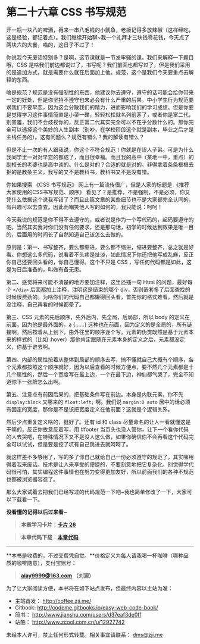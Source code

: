 第二十六章 CSS 书写规范
===

开一瓶一块八的啤酒，再来一串八毛钱的小鱿鱼，老板记得多放辣椒（这样经吃，这是经验，都记着点）。我们继续开始聊~我一个礼拜才三块钱零花钱，今天点了两块六的大餐，喵的，这日子不过了！

你说我今天废话特别多？是啊，这节课就是一节发牢骚的课。我们来解释一下题目哦，CSS 是啥我们前边都说过了，书写呢？我们前面也都写过了，但是我们采用的是追加方式，就是需要什么就在后面加上他。规范，这个是我们今天要重点去解释的东西。

啥是规范？规范是没有强制性的东西，他建议你去遵守，遵守的话可能会给你带来一定的好处，但是你坚持不遵守也未必会有什么严重的后果。中小学生行为规范要求我们不要早恋，因为这会分散我们的精力，进而影响我们的学习成绩。但是你要是觉得学习这件事情简直是小菜一碟，轻轻松松就名列前茅了，或者你是富二代，别害羞，我们不会歧视你的，反正富二代其实完全可以不在乎分数什么的。那你完全可以选择这个美妙的人生副本（别吵，在学校阶段这个就是副本，毕业之后才是主线任务的）。这有问题么？规范有错么？我的解读有错么？

但是不止一次的有人跟我说，你这个不符合规范！你就是在误人子弟。可是为什么我同学里一对对早恋的都成了，而且很幸福。而且我的高中（某地一中，重点）的副校长的老婆也是高中谈的。什么是对的？合适的就是对的。非得拿着条条框框去抠的是教条主义，我写的又不是教科书，教科书又不是没有错。

你如果搜索 《CSS 书写规范》 网上有一篇流传很广，但是人家的标题是 《推荐大家使用的CSS书写规范、顺序》 看见了？是推荐，不是强制，不是必须，你又凭什么依据这个说我写错了？而且此篇文章的某些细节也不是大家都完全认同的，有兴趣可以去查查。因此而嘲笑他人写的如何的，我只能说：呵呵！

今天我说的规范是你不得不去遵守的，或者说是作为一个写代码的，起码要遵守的吧。当然其实我对你们没有任何要求，还是那句话，初学的时候达到效果是唯一目的，后面用的时间长了自然知道自己该怎么去做的。

原则是：第一、书写整齐，要么都缩进，要么都不缩进，缩进要整齐，总之就是好看。你想这么多代码，说看着不头疼是扯淡，如此情况下你还把他写成乱麻，反正你自己还要回头看的，你自己懂得。这个不只是 CSS ，写任何代码都是如此，这是为日后准备的，叫做有备无患。

第二、感觉将来可能不清楚的地方要加注释，这里还插一句 Html 的问题，最好每个 `</div>` 后面都加上注释，注明这是结束的哪个 div，否则嵌套多了后面查找的时候很费劲的。为啥你们的代码自己都懒得回头看，首先你的格式难看，然后就是没注释，自己再看的时候都晕了。

第三、CSS 元素的先后顺序，先外后内，先全局，后局部，所以 body 的定义在前面，因为他是最外面的，a {……} 这种也在前面，因为定义的是全局的，所有链接啊。然后按着从上到下，由外往里的顺序逐个写。元素的伪类既然是基于元素本来的样式的（比如 :hover）那他肯定跟随在元素本身的定义之后，元素都没定义，你基于谁去啊。

第四、内部的属性按着从整体到局部的顺序去写，搞不懂就自己大概有个顺序，各个元素都按照这个顺序就好，因为以后查看的时候方便点，要不然几个元素都是十几个属性的，然后一个宽度写在最上边，一个在最下边，神仙都气哭了，完全不知道你下一张牌怎么出啊。

第五、注意点有前因后果的，把基础条件写在前边。本身是内联元素，你不先 `display:block` 又哪来的 `float:left;` 啊。我们说 `margin:0 auto` 居中的话必须有固定的宽度，那你是不是该把宽度定义在他前面？这就是个逻辑关系。

然后少点重复定义啥的，挺好了。还有 id 和 class 尽量命名的让人一看就懂这是干嘛的，反正你故意反着写，用 #footer 当页头也没人管你，让下一个看你代码的人去哭吧，在特殊情况下又不是没人这么做，如果你确信你不会再看这个代码完全可以试试，但是要是挖了坑有自己跳进去就呵呵了。

就这样差不多够用了，写的多了你自己就给自己一份必须遵守的规范了，其实哪用得着我来废话。技术是让人来享受的便捷的，不要刻意地把它复杂化。别觉得学代码很可怕，其实编程这件事情也在努力变得更加友好，所以前面我们的各种不规范也都被浏览器容忍了。

那么大家试着去把我们已经写过的代码规范一下吧~我也简单修改了一下，大家可以下载看一下。

**没看懂的记得以后过来看~**

> **本章学习卡片：[卡片 26](http://coffee.zji.me/card.html?name=chapter26)**

> **本章代码下载：[本章代码](http://coffee.zji.me/show-code/26.zip)**

---

**本书是收费的，不过交费凭自觉。**价格定义为每人请我喝一杯咖啡（哪种品质的咖啡随意），支付宝账号：

> **alay9999@163.com  （刘源）**

为了让大家阅读方便，本书将在如下站点发布，但最终内容以主站为准：

* 主站首发： http://coffee.zji.me/
* Gitbook: http://codeme.gitbooks.io/easy-web-code-book/
* 简书： http://www.jianshu.com/users/d37eaf3de0ff
* 站酷： http://www.zcool.com.cn/u/12927742

未经本人许可，禁止任何形式转载。相关事宜请联系： dms@zji.me